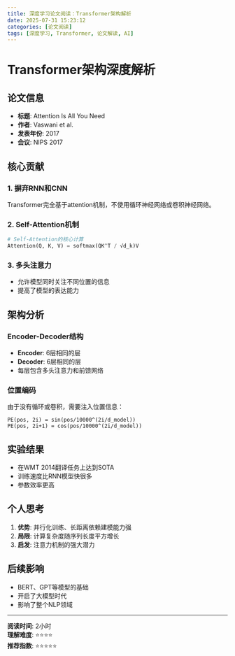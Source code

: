 ```yaml
---
title: 深度学习论文阅读：Transformer架构解析
date: 2025-07-31 15:23:12
categories: [论文阅读]
tags: [深度学习, Transformer, 论文解读, AI]
---
```


# Transformer架构深度解析

## 论文信息
- **标题**: Attention Is All You Need
- **作者**: Vaswani et al.
- **发表年份**: 2017
- **会议**: NIPS 2017

## 核心贡献

### 1. 摒弃RNN和CNN
Transformer完全基于attention机制，不使用循环神经网络或卷积神经网络。

### 2. Self-Attention机制
```python
# Self-Attention的核心计算
Attention(Q, K, V) = softmax(QK^T / √d_k)V
```

### 3. 多头注意力
- 允许模型同时关注不同位置的信息
- 提高了模型的表达能力

## 架构分析

### Encoder-Decoder结构
- **Encoder**: 6层相同的层
- **Decoder**: 6层相同的层
- 每层包含多头注意力和前馈网络

### 位置编码
由于没有循环或卷积，需要注入位置信息：
```
PE(pos, 2i) = sin(pos/10000^(2i/d_model))
PE(pos, 2i+1) = cos(pos/10000^(2i/d_model))
```

## 实验结果
- 在WMT 2014翻译任务上达到SOTA
- 训练速度比RNN模型快很多
- 参数效率更高

## 个人思考
1. **优势**: 并行化训练、长距离依赖建模能力强
2. **局限**: 计算复杂度随序列长度平方增长
3. **启发**: 注意力机制的强大潜力

## 后续影响
- BERT、GPT等模型的基础
- 开启了大模型时代
- 影响了整个NLP领域

---
**阅读时间**: 2小时  
**理解难度**: ⭐⭐⭐⭐  
**推荐指数**: ⭐⭐⭐⭐⭐
